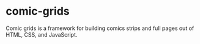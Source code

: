 # comic-grids
Comic grids is a framework for building comics strips and full pages out of HTML, CSS, and JavaScript.
